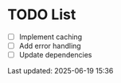 # TODO List

- [ ] Implement caching
- [ ] Add error handling
- [ ] Update dependencies

Last updated: 2025-06-19 15:36
